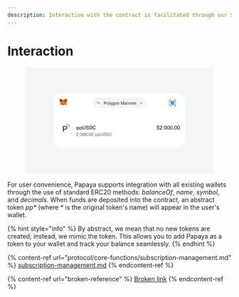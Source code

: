 ```yaml
---
description: Interaction with the contract is facilitated through our SDK.
---
```


# Interaction

<figure><img src=".gitbook/assets/image.png" alt=""><figcaption></figcaption></figure>

For user convenience, Papaya supports integration with all existing wallets through the use of standard ERC20 methods: _balanceOf_, _name_, _symbol_, and _decimals_. When funds are deposited into the contract, an abstract token _pp\*_ (where _\*_ is the original token's name) will appear in the user's wallet.

{% hint style="info" %}
By abstract, we mean that no new tokens are created; instead, we mimic the token. This allows you to add Papaya as a token to your wallet and track your balance seamlessly.
{% endhint %}

{% content-ref url="protocol/core-functions/subscription-management.md" %}
[subscription-management.md](protocol/core-functions/subscription-management.md)
{% endcontent-ref %}

{% content-ref url="broken-reference" %}
[Broken link](broken-reference)
{% endcontent-ref %}
